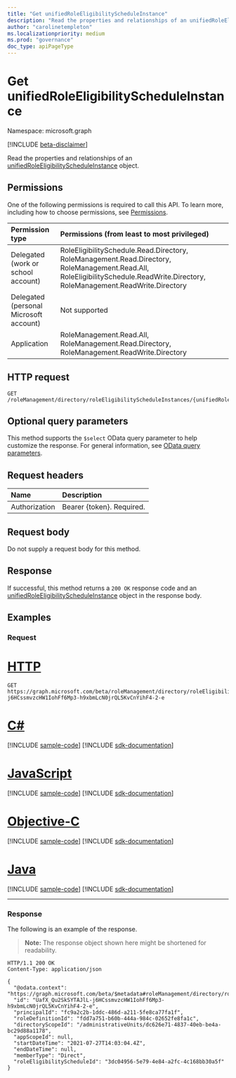 ```yaml
---
title: "Get unifiedRoleEligibilityScheduleInstance"
description: "Read the properties and relationships of an unifiedRoleEligibilityScheduleInstance object."
author: "carolinetempleton"
ms.localizationpriority: medium
ms.prod: "governance"
doc_type: apiPageType
---
```


# Get unifiedRoleEligibilityScheduleInstance
Namespace: microsoft.graph

[!INCLUDE [beta-disclaimer](../../includes/beta-disclaimer.md)]

Read the properties and relationships of an [unifiedRoleEligibilityScheduleInstance](../resources/unifiedroleeligibilityscheduleinstance.md) object.

## Permissions
One of the following permissions is required to call this API. To learn more, including how to choose permissions, see [Permissions](/graph/permissions-reference).

|Permission type|Permissions (from least to most privileged)|
|:---|:---|
|Delegated (work or school account)|RoleEligibilitySchedule.Read.Directory, RoleManagement.Read.Directory, RoleManagement.Read.All, RoleEligibilitySchedule.ReadWrite.Directory, RoleManagement.ReadWrite.Directory|
|Delegated (personal Microsoft account)|Not supported|
|Application|RoleManagement.Read.All, RoleManagement.Read.Directory, RoleManagement.ReadWrite.Directory|

## HTTP request

<!-- {
  "blockType": "ignored"
}
-->
``` http
GET /roleManagement/directory/roleEligibilityScheduleInstances/{unifiedRoleEligibilityScheduleInstancesId}
```

## Optional query parameters
This method supports the `$select` OData query parameter to help customize the response. For general information, see [OData query parameters](/graph/query-parameters).

## Request headers
|Name|Description|
|:---|:---|
|Authorization|Bearer {token}. Required.|

## Request body
Do not supply a request body for this method.

## Response

If successful, this method returns a `200 OK` response code and an [unifiedRoleEligibilityScheduleInstance](../resources/unifiedroleeligibilityscheduleinstance.md) object in the response body.

## Examples

### Request

# [HTTP](#tab/http)
<!-- {
  "blockType": "request",
  "name": "get_unifiedroleeligibilityscheduleinstance"
}
-->
``` http
GET https://graph.microsoft.com/beta/roleManagement/directory/roleEligibilityScheduleInstances/UafX_Qu2SkSYTAJlL-j6HCssmvzcHW1IohFf6Mp3-h9xbmLcN0jrQL5KvCnYihF4-2-e
```
# [C#](#tab/csharp)
[!INCLUDE [sample-code](../includes/snippets/csharp/get-unifiedroleeligibilityscheduleinstance-csharp-snippets.md)]
[!INCLUDE [sdk-documentation](../includes/snippets/snippets-sdk-documentation-link.md)]

# [JavaScript](#tab/javascript)
[!INCLUDE [sample-code](../includes/snippets/javascript/get-unifiedroleeligibilityscheduleinstance-javascript-snippets.md)]
[!INCLUDE [sdk-documentation](../includes/snippets/snippets-sdk-documentation-link.md)]

# [Objective-C](#tab/objc)
[!INCLUDE [sample-code](../includes/snippets/objc/get-unifiedroleeligibilityscheduleinstance-objc-snippets.md)]
[!INCLUDE [sdk-documentation](../includes/snippets/snippets-sdk-documentation-link.md)]

# [Java](#tab/java)
[!INCLUDE [sample-code](../includes/snippets/java/get-unifiedroleeligibilityscheduleinstance-java-snippets.md)]
[!INCLUDE [sdk-documentation](../includes/snippets/snippets-sdk-documentation-link.md)]

---



### Response

The following is an example of the response.
>**Note:** The response object shown here might be shortened for readability.
<!-- {
  "blockType": "response",
  "truncated": true,
  "@odata.type": "microsoft.graph.unifiedRoleEligibilityScheduleInstance"
}
-->
``` http
HTTP/1.1 200 OK
Content-Type: application/json

{
  "@odata.context": "https://graph.microsoft.com/beta/$metadata#roleManagement/directory/roleEligibilityScheduleInstances/$entity",
  "id": "UafX_Qu2SkSYTAJlL-j6HCssmvzcHW1IohFf6Mp3-h9xbmLcN0jrQL5KvCnYihF4-2-e",
  "principalId": "fc9a2c2b-1ddc-486d-a211-5fe8ca77fa1f",
  "roleDefinitionId": "fdd7a751-b60b-444a-984c-02652fe8fa1c",
  "directoryScopeId": "/administrativeUnits/dc626e71-4837-40eb-be4a-bc29d88a1178",
  "appScopeId": null,
  "startDateTime": "2021-07-27T14:03:04.4Z",
  "endDateTime": null,
  "memberType": "Direct",
  "roleEligibilityScheduleId": "3dc04956-5e79-4e84-a2fc-4c168bb30a5f"
}
```

